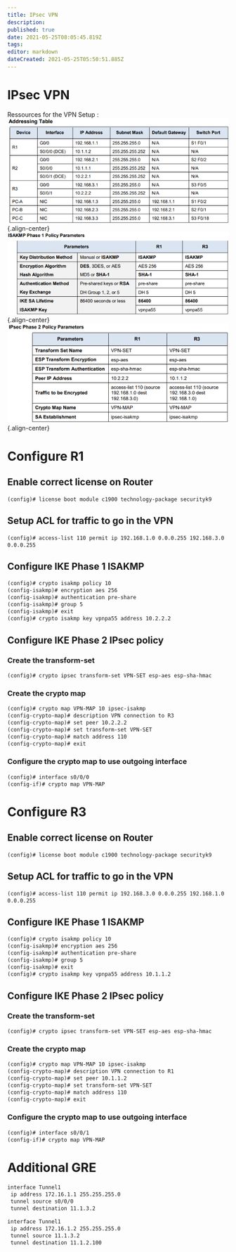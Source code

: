 ```yaml
---
title: IPsec VPN
description: 
published: true
date: 2021-05-25T08:05:45.819Z
tags: 
editor: markdown
dateCreated: 2021-05-25T05:50:51.885Z
---
```


# IPsec VPN
Ressources for the VPN Setup :
![8.4.1.2-schema-3.png](/images/vpn-ipsec/8.4.1.2-schema-3.png){.align-center}
![8.4.1.2-schema-1.png](/images/vpn-ipsec/8.4.1.2-schema-1.png){.align-center}
![8.4.1.2-schema-2.png](/images/vpn-ipsec/8.4.1.2-schema-2.png){.align-center}

# Configure R1

## Enable correct license on Router
```
(config)# license boot module c1900 technology-package securityk9
```

## Setup ACL for traffic to go in the VPN

```
(config)# access-list 110 permit ip 192.168.1.0 0.0.0.255 192.168.3.0 0.0.0.255
```

## Configure IKE Phase 1 ISAKMP 
```
(config)# crypto isakmp policy 10
(config-isakmp)# encryption aes 256
(config-isakmp)# authentication pre-share
(config-isakmp)# group 5
(config-isakmp)# exit
(config)# crypto isakmp key vpnpa55 address 10.2.2.2
```
## Configure IKE Phase 2 IPsec policy
### Create the transform-set

```
(config)# crypto ipsec transform-set VPN-SET esp-aes esp-sha-hmac
```

### Create the crypto map 

```
(config)# crypto map VPN-MAP 10 ipsec-isakmp
(config-crypto-map)# description VPN connection to R3
(config-crypto-map)# set peer 10.2.2.2
(config-crypto-map)# set transform-set VPN-SET
(config-crypto-map)# match address 110
(config-crypto-map)# exit
```

### Configure the crypto map to use outgoing interface

```
(config)# interface s0/0/0
(config-if)# crypto map VPN-MAP
```

# Configure R3
## Enable correct license on Router
```
(config)# license boot module c1900 technology-package securityk9
```

## Setup ACL for traffic to go in the VPN
```
(config)# access-list 110 permit ip 192.168.3.0 0.0.0.255 192.168.1.0 0.0.0.255
```
## Configure IKE Phase 1 ISAKMP 
```
(config)# crypto isakmp policy 10
(config-isakmp)# encryption aes 256
(config-isakmp)# authentication pre-share
(config-isakmp)# group 5
(config-isakmp)# exit
(config)# crypto isakmp key vpnpa55 address 10.1.1.2
```

## Configure IKE Phase 2 IPsec policy
### Create the transform-set

```
(config)# crypto ipsec transform-set VPN-SET esp-aes esp-sha-hmac
```

### Create the crypto map
```
(config)# crypto map VPN-MAP 10 ipsec-isakmp
(config-crypto-map)# description VPN connection to R1
(config-crypto-map)# set peer 10.1.1.2
(config-crypto-map)# set transform-set VPN-SET
(config-crypto-map)# match address 110
(config-crypto-map)# exit
```

### Configure the crypto map to use outgoing interface
```
(config)# interface s0/0/1
(config-if)# crypto map VPN-MAP
```

# Additional GRE

```
interface Tunnel1
 ip address 172.16.1.1 255.255.255.0
 tunnel source s0/0/0
 tunnel destination 11.1.3.2
```
```
interface Tunnel1
 ip address 172.16.1.2 255.255.255.0
 tunnel source 11.1.3.2
 tunnel destination 11.1.2.100
```